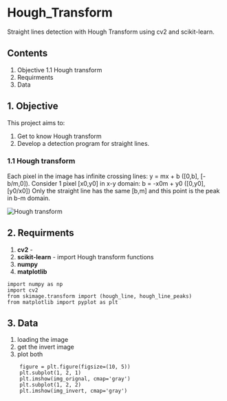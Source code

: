 # Hough_Transform
Straight lines detection with Hough Transform using cv2 and scikit-learn.  

## Contents
1. Objective
  1.1 Hough transform 
2. Requirments 
3. Data 


## 1. Objective
This project aims to:
1. Get to know Hough transform  
2. Develop a detection program for straight lines. 

### 1.1 Hough transform 
Each pixel in the image has infinite crossing lines: y = mx + b ([0,b], [-b/m,0]).
Consider 1 pixel [x0,y0] in x-y domain: b = -x0m + y0 ([0,y0], [y0/x0]) 
Only the straight line has the same [b,m] and this point is the peak in b-m domain. 

![Hough transform](https://user-images.githubusercontent.com/57630290/190166077-f1255603-1b25-42b6-8d2f-8460dbfc4c0e.png)

## 2. Requirments 
1. **cv2** - 
2. **scikit-learn** - import Hough transform functions   
3. **numpy**
4. **matplotlib**

```
import numpy as np
import cv2
from skimage.transform import (hough_line, hough_line_peaks)
from matplotlib import pyplot as plt
```

## 3. Data 
1. loading the image 
2. get the invert image
3. plot both 
```
    figure = plt.figure(figsize=(10, 5))
    plt.subplot(1, 2, 1)
    plt.imshow(img_orignal, cmap='gray')
    plt.subplot(1, 2, 2)
    plt.imshow(img_invert, cmap='gray')

```

